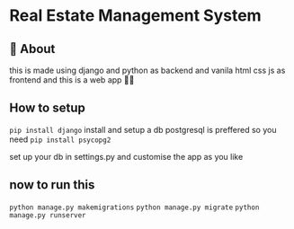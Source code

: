 # Real Estate Management System

## 🚀 About 
 this is made using django and python as backend and vanila html css js as frontend and this is a web app 😶‍🌫️
## How to setup

 `pip install django` 
    install and setup a db postgresql is preffered so you need
`pip install psycopg2`

set up your db in settings.py and customise the app as you like

## now to run this 
 `python manage.py makemigrations`
 `python manage.py migrate`
 `python manage.py runserver`
